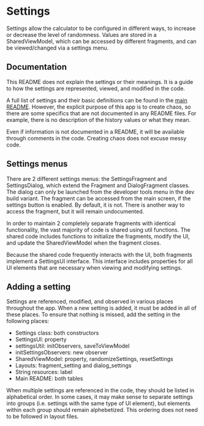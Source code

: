 # Settings

Settings allow the calculator to be configured in different ways, to increase or decrease the level of randomness.
Values are stored in a SharedViewModel, which can be accessed by different fragments, and can be viewed/changed via a settings menu.

## Documentation
This README does not explain the settings or their meanings. 
It is a guide to how the settings are represented, viewed, and modified in the code.

A full list of settings and their basic definitions can be found in the [main README](https://github.com/lbressler13/trick-calculator/blob/main/README.md).
However, the explicit purpose of this app is to create chaos, so there are some specifics that are not documented in any README files.
For example, there is no description of the history values or what they mean.

Even if information is not documented in a README, it will be available through comments in the code.
Creating chaos does not excuse messy code.

## Settings menus
There are 2 different settings menus: the SettingsFragment and SettingsDialog, which extend the Fragment and DialogFragment classes.
The dialog can only be launched from the developer tools menu in the dev build variant.
The fragment can be accessed from the main screen, if the settings button is enabled. By default, it is not.
There is another way to access the fragment, but it will remain undocumented.

In order to maintain 2 completely separate fragments with identical functionality, the vast majority of code is shared using util functions.
The shared code includes functions to initialize the fragments, modify the UI, and update the SharedViewModel when the fragment closes.

Because the shared code frequently interacts with the UI, both fragments implement a SettingsUI interface.
This interface includes properties for all UI elements that are necessary when viewing and modifying settings.

## Adding a setting
Settings are referenced, modified, and observed in various places throughout the app.
When a new setting is added, it must be added in all of these places.
To ensure that nothing is missed, add the setting in the following places:
* Settings class: both constructors
* SettingsUI: property
* settingsUtil: initObservers, saveToViewModel
* initSettingsObservers: new observer
* SharedViewModel: property, randomizeSettings, resetSettings
* Layouts: fragment_setting and dialog_settings
* String resources: label
* Main README: both tables

When multiple settings are referenced in the code, they should be listed in alphabetical order.
In some cases, it may make sense to separate settings into groups (i.e. settings with the same type of UI element), but elements within each group should remain alphebetized.
This ordering does not need to be followed in layout files.
